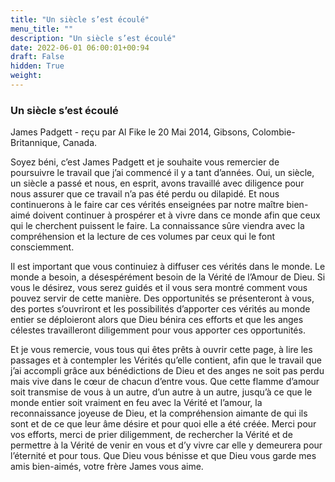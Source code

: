 ```yaml
---
title: "Un siècle s’est écoulé"
menu_title: ""
description: "Un siècle s’est écoulé"
date: 2022-06-01 06:00:01+00:94
draft: False
hidden: True
weight:
---
```

### Un siècle s’est écoulé

James Padgett - reçu par Al Fike le 20 Mai 2014, Gibsons, Colombie-Britannique, Canada.

Soyez béni, c’est James Padgett et je souhaite vous remercier de poursuivre le travail que j’ai commencé il y a tant d’années. Oui, un siècle, un siècle a passé et nous, en esprit, avons travaillé avec diligence pour nous assurer que ce travail n’a pas été perdu ou dilapidé. Et nous continuerons à le faire car ces vérités enseignées par notre maître bien-aimé doivent continuer à prospérer et à vivre dans ce monde afin que ceux qui le cherchent puissent le faire. La connaissance sûre viendra avec la compréhension et la lecture de ces volumes par ceux qui le font consciemment.

Il est important que vous continuiez à diffuser ces vérités dans le monde. Le monde a besoin, a désespérément besoin de la Vérité de l’Amour de Dieu. Si vous le désirez, vous serez guidés et il vous sera montré comment vous pouvez servir de cette manière. Des opportunités se présenteront à vous, des portes s’ouvriront et les possibilités d’apporter ces vérités au monde entier se déploieront alors que Dieu bénira ces efforts et que les anges célestes travailleront diligemment pour vous apporter ces opportunités.

Et je vous remercie, vous tous qui êtes prêts à ouvrir cette page, à lire les passages et à contempler les Vérités qu’elle contient, afin que le travail que j’ai accompli grâce aux bénédictions de Dieu et des anges ne soit pas perdu mais vive dans le cœur de chacun d’entre vous. Que cette flamme d’amour soit transmise de vous à un autre, d’un autre à un autre, jusqu’à ce que le monde entier soit vraiment en feu avec la Vérité et l’amour, la reconnaissance joyeuse de Dieu, et la compréhension aimante de qui ils sont et de ce que leur âme désire et pour quoi elle a été créée. Merci pour vos efforts, merci de prier diligemment, de rechercher la Vérité et de permettre à la Vérité de venir en vous et d’y vivre car elle y demeurera pour l’éternité et pour tous. Que Dieu vous bénisse et que Dieu vous garde mes amis bien-aimés, votre frère James vous aime.
